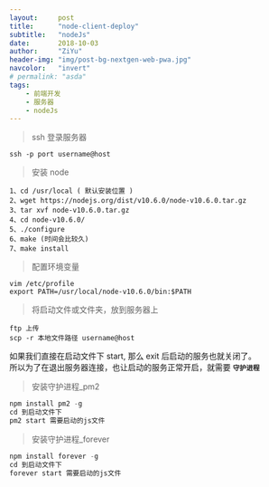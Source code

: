 ```yaml
---
layout:     post
title:      "node-client-deploy"
subtitle:   "nodeJs"
date:       2018-10-03
author:     "ZiYu"
header-img: "img/post-bg-nextgen-web-pwa.jpg"
navcolor:   "invert"
# permalink: "asda"
tags:
    - 前端开发
    - 服务器
    - nodeJs
---
```


> ssh 登录服务器 
```shell
ssh -p port username@host
```

> 安装 node 
```xshell
1、cd /usr/local ( 默认安装位置 )
2、wget https://nodejs.org/dist/v10.6.0/node-v10.6.0.tar.gz 
3、tar xvf node-v10.6.0.tar.gz
4、cd node-v10.6.0/
5、./configure
6、make (时间会比较久)
7、make install
```

> 配置环境变量
```xshell
vim /etc/profile
export PATH=/usr/local/node-v10.6.0/bin:$PATH
```

> 将启动文件或文件夹，放到服务器上
```xshell
ftp 上传
scp -r 本地文件路径 username@host
```

如果我们直接在启动文件下 start, 那么 exit 后启动的服务也就关闭了。<br />
所以为了在退出服务器连接，也让启动的服务正常开启，就需要 **`守护进程`**
> 安装守护进程_pm2
```javascript
npm install pm2 -g
cd 到启动文件下
pm2 start 需要启动的js文件
```

> 安装守护进程_forever
```javascript
npm install forever -g
cd 到启动文件下
forever start 需要启动的js文件
```
